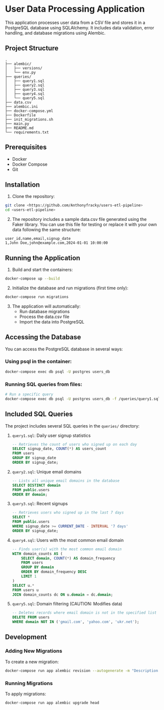 # User Data Processing Application

This application processes user data from a CSV file and stores it in a PostgreSQL database using SQLAlchemy. It includes data validation, error handling, and database migrations using Alembic.

## Project Structure

```
.
├── alembic/
│   ├── versions/
│   └── env.py
├── queries/
│   ├── query1.sql
│   ├── query2.sql
│   ├── query3.sql
│   ├── query4.sql
│   └── query5.sql
├── data.csv
├── alembic.ini
├── docker-compose.yml
├── Dockerfile
├── init_migrations.sh
├── main.py
├── README.md
└── requirements.txt
```

## Prerequisites

- Docker
- Docker Compose
- Git

## Installation

1. Clone the repository:
```bash
git clone <https://github.com/Anthonyfracky/users-etl-pipeline>
cd <users-etl-pipeline>
```

2. The repository includes a sample data.csv file generated using the Faker library. You can use this file for testing or replace it with your own data following the same structure:
```csv
user_id,name,email,signup_date
1,John Doe,john@example.com,2024-01-01 10:00:00
```

## Running the Application

1. Build and start the containers:
```bash
docker-compose up --build
```

2. Initialize the database and run migrations (first time only):
```bash
docker-compose run migrations
```

3. The application will automatically:
   - Run database migrations
   - Process the data.csv file
   - Import the data into PostgreSQL

## Accessing the Database

You can access the PostgreSQL database in several ways:

### Using psql in the container:
```bash
docker-compose exec db psql -U postgres users_db
```

### Running SQL queries from files:
```bash
# Run a specific query
docker-compose exec db psql -U postgres users_db -f /queries/query1.sql
```

## Included SQL Queries

The project includes several SQL queries in the `queries/` directory:

1. `query1.sql`: Daily user signup statistics
   ```sql
   -- Retrieves the count of users who signed up on each day
   SELECT signup_date, COUNT(*) AS users_count
   FROM users
   GROUP BY signup_date
   ORDER BY signup_date;
   ```

2. `query2.sql`: Unique email domains
   ```sql
   -- Lists all unique email domains in the database
   SELECT DISTINCT domain
   FROM public.users
   ORDER BY domain;
   ```

3. `query3.sql`: Recent signups
   ```sql
   -- Retrieves users who signed up in the last 7 days
   SELECT *
   FROM public.users
   WHERE signup_date >= CURRENT_DATE - INTERVAL '7 days'
   ORDER BY signup_date;
   ```

4. `query4.sql`: Users with the most common email domain
   ```sql
   -- Finds user(s) with the most common email domain
   WITH domain_counts AS (
       SELECT domain, COUNT(*) AS domain_frequency
       FROM users
       GROUP BY domain
       ORDER BY domain_frequency DESC
       LIMIT 1
   )
   SELECT u.*
   FROM users u
   JOIN domain_counts dc ON u.domain = dc.domain;
   ```

5. `query5.sql`: Domain filtering (CAUTION: Modifies data)
   ```sql
   -- Deletes records where email domain is not in the specified list
   DELETE FROM users
   WHERE domain NOT IN ('gmail.com', 'yahoo.com', 'ukr.net');
   ```

## Development

### Adding New Migrations

To create a new migration:
```bash
docker-compose run app alembic revision --autogenerate -m "Description of changes"
```

### Running Migrations

To apply migrations:
```bash
docker-compose run app alembic upgrade head
```